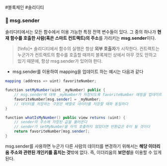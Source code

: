 #블록체인 #솔리디티 

### 📌 msg.sender
솔리디티에서는 모든 함수에서 이용 가능한 특정 전역 변수들이 있다. 그 중의 하나가 **현재 함수를 호출한 사람(혹은 스마트 컨트랙트)의 주소**를 가리키는 **msg.sender**이다.

> [!info]+ 
> 솔리디티에서 함수의 실행은 항상 **외부 호출자**가 시작한다. 컨트랙트는 누군가가 컨트랙트의 함수를 호출할 때까지 블록체인 상에서 아무 것도 안하고 있기 때문에, 항상 msg.sender가 있어야 한다.

+ msg.sender를 이용하여 mapping을 업데이트 하는 예시는 다음과 같다
``` Java
mapping (address => uint) favoriteNumber;

function setMyNumber(uint _myNumber) public {
	// msg.sender에 대해 _myNumber가 저장되도록 favoriteNumber 매핑을 업데이트한다:
	favoriteNumber[msg.sender] = _myNumber;
	// 데이터를 저장하는 구문은 배열로 데이터를 저장할 때와 동일하다
}

function whatIsMyNumber() public view returns (uint) {
	// sender의 주소에 저장된 값을 불러온다
	// sender가 setMyNumber을 아직 호출하지 않았다면 반환값은 0이 될 것이다
	return favoriteNumber[msg.sender];
}
```

msg.sender를 사용하면 누군가 다른 사람의 데이터를 변경하기 위해서는 **해당 이더리움 주소와 관련된 개인키를 훔치는 것**밖에 없다. 즉, 이더리움의 **보안성**을 이용할 수 있게 된다.